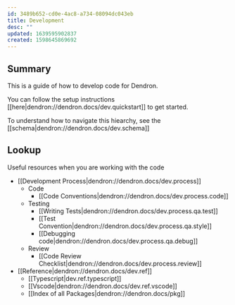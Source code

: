 ```yaml
---
id: 3489b652-cd0e-4ac8-a734-08094dc043eb
title: Development
desc: ""
updated: 1639595902837
created: 1598645869692
---
```


## Summary

This is a guide of how to develop code for Dendron.

You can follow the setup instructions [[here|dendron://dendron.docs/dev.quickstart]] to get started.

To understand how to navigate this hiearchy, see the [[schema|dendron://dendron.docs/dev.schema]]

## Lookup

Useful resources when you are working with the code

- [[Development Process|dendron://dendron.docs/dev.process]]
  - Code
    - [[Code Conventions|dendron://dendron.docs/dev.process.code]]
  - Testing
    - [[Writing Tests|dendron://dendron.docs/dev.process.qa.test]]
    - [[Test Convention|dendron://dendron.docs/dev.process.qa.style]]
    - [[Debugging code|dendron://dendron.docs/dev.process.qa.debug]]
  - Review
    - [[Code Review Checklist|dendron://dendron.docs/dev.process.review]]
- [[Reference|dendron://dendron.docs/dev.ref]]
  - [[Typescript|dev.ref.typescript]]
  - [[Vscode|dendron://dendron.docs/dev.ref.vscode]]
  - [[Index of all Packages|dendron://dendron.docs/pkg]]
